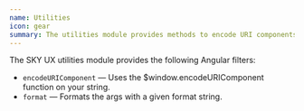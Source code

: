```yaml
---
name: Utilities
icon: gear
summary: The utilities module provides methods to encode URI components and format arguments.
---
```


The SKY UX utilities module provides the following Angular filters:

  - `encodeURIComponent` &mdash; Uses the $window.encodeURIComponent function on your string.
  - `format` &mdash; Formats the args with a given format string.